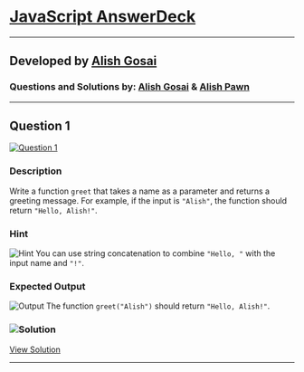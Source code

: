 
# [JavaScript AnswerDeck](https://alishgosai.github.io/Javascript-Exercise-and-Solutions/)

---
## Developed by [Alish Gosai](https://github.com/alishgosai)

### Questions and Solutions by: [Alish Gosai](https://github.com/alishgosai) & [Alish Pawn](https://github.com/alishpawn1)


---
  
## Question 1
[![Question 1](https://img.shields.io/badge/Question-1-purple?style=for-the-badge&logoSize=60)]()    


### **Description**
Write a function `greet` that takes a name as a parameter and returns a greeting message. For example, if the input is `"Alish"`, the function should return `"Hello, Alish!"`.

### **Hint**
![Hint](https://img.shields.io/badge/Hint:-blue) 
You can use string concatenation to combine `"Hello, "` with the input name and `"!"`.

### **Expected Output**
![Output](https://img.shields.io/badge/Output:-blue) 
The function `greet("Alish")` should return `"Hello, Alish!"`.

### ![Solution](https://img.shields.io/badge/Solution-1f8e00?style=for-the-badge&logo=solution&logoColor=white)
[View Solution](https://github.com/alishgosai/Javascript-Exercise-and-Solutions/blob/master/solutions/Solution1.js)

---

